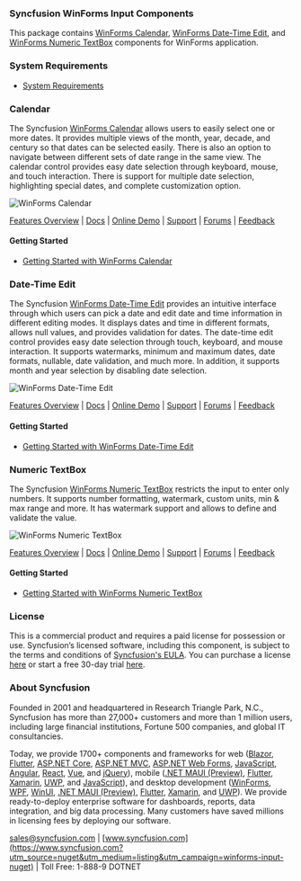 ### Syncfusion WinForms Input Components
This package contains [WinForms Calendar](https://www.syncfusion.com/winforms-ui-controls/calendar?utm_source=nuget&utm_medium=listing&utm_campaign=winforms-input-nuget), [WinForms Date-Time Edit](https://www.syncfusion.com/winforms-ui-controls/datetimepicker?utm_source=nuget&utm_medium=listing&utm_campaign=winforms-input-nuget), and [WinForms Numeric TextBox](https://www.syncfusion.com/winforms-ui-controls/numeric-textbox?utm_source=nuget&utm_medium=listing&utm_campaign=winforms-input-nuget) components for WinForms application.

### System Requirements

* [System Requirements](https://help.syncfusion.com/windowsforms/installation/system-requirements?utm_source=nuget&utm_medium=listing&utm_campaign=winforms-input-nuget)

### Calendar

The Syncfusion [WinForms Calendar](https://www.syncfusion.com/winforms-ui-controls/calendar?utm_source=nuget&utm_medium=listing&utm_campaign=winforms-input-nuget) allows users to easily select one or more dates. It provides multiple views of the month, year, decade, and century so that dates can be selected easily. There is also an option to navigate between different sets of date range in the same view. The calendar control provides easy date selection through keyboard, mouse, and touch interaction. There is support for multiple date selection, highlighting special dates, and complete customization option.

![WinForms Calendar](https://cdn.syncfusion.com/nuget-readme/winforms/winforms-calendar.png)

[Features Overview](https://www.syncfusion.com/winforms-ui-controls/calendar?utm_source=nuget&utm_medium=listing&utm_campaign=winforms-input-nuget) | [Docs](https://help.syncfusion.com/windowsforms/calendar/getting-started?utm_source=nuget&utm_medium=listing&utm_campaign=winforms-input-nuget) | [Online Demo](https://github.com/syncfusion/winforms-demos?utm_source=nuget&utm_medium=listing&utm_campaign=winforms-input-nuget) | [Support](https://www.syncfusion.com/support/directtrac/incidents/newincident?utm_source=nuget&utm_medium=listing&utm_campaign=winforms-input-nuget) | [Forums](https://www.syncfusion.com/forums/windowsforms?utm_source=nuget&utm_medium=listing&utm_campaign=winforms-input-nuget) | [Feedback](https://www.syncfusion.com/feedback/winforms?utm_source=nuget&utm_medium=listing&utm_campaign=winforms-input-nuget)

#### Getting Started

* [Getting Started with WinForms Calendar](https://help.syncfusion.com/windowsforms/calendar/getting-started?utm_source=nuget&utm_medium=listing&utm_campaign=winforms-input-nuget)

### Date-Time Edit

The Syncfusion [WinForms Date-Time Edit](https://www.syncfusion.com/winforms-ui-controls/datetimepicker?utm_source=nuget&utm_medium=listing&utm_campaign=winforms-input-nuget) provides an intuitive interface through which users can pick a date and edit date and time information in different editing modes. It displays dates and time in different formats, allows null values, and provides validation for dates. The date-time edit control provides easy date selection through touch, keyboard, and mouse interaction. It supports watermarks, minimum and maximum dates, date formats, nullable, date validation, and much more. In addition, it supports month and year selection by disabling date selection.

![WinForms Date-Time Edit](https://cdn.syncfusion.com/nuget-readme/winforms/winforms-datetimeedit.png)

[Features Overview](https://www.syncfusion.com/winforms-ui-controls/datetimepicker?utm_source=nuget&utm_medium=listing&utm_campaign=winforms-input-nuget) | [Docs](https://help.syncfusion.com/windowsforms/datetimepicker/getting-started?utm_source=nuget&utm_medium=listing&utm_campaign=winforms-input-nuget) | [Online Demo](https://github.com/syncfusion/winforms-demos?utm_source=nuget&utm_medium=listing&utm_campaign=winforms-input-nuget) | [Support](https://www.syncfusion.com/support/directtrac/incidents/newincident?utm_source=nuget&utm_medium=listing&utm_campaign=winforms-input-nuget) | [Forums](https://www.syncfusion.com/forums/windowsforms?utm_source=nuget&utm_medium=listing&utm_campaign=winforms-input-nuget) | [Feedback](https://www.syncfusion.com/feedback/winforms?utm_source=nuget&utm_medium=listing&utm_campaign=winforms-input-nuget)

#### Getting Started

* [Getting Started with WinForms Date-Time Edit](https://help.syncfusion.com/windowsforms/datetimepicker/getting-started?utm_source=nuget&utm_medium=listing&utm_campaign=winforms-input-nuget)

### Numeric TextBox

The Syncfusion [WinForms Numeric TextBox](https://www.syncfusion.com/winforms-ui-controls/numeric-textbox?utm_source=nuget&utm_medium=listing&utm_campaign=winforms-input-nuget) restricts the input to enter only numbers. It supports number formatting, watermark, custom units, min & max range and more. It has watermark support and allows to define and validate the value.

![WinForms Numeric TextBox](https://cdn.syncfusion.com/nuget-readme/winforms/winforms-numerictextbox.png)

[Features Overview](https://www.syncfusion.com/winforms-ui-controls/numeric-textbox?utm_source=nuget&utm_medium=listing&utm_campaign=winforms-input-nuget) | [Docs](https://help.syncfusion.com/windowsforms/numeric-textbox/gettingstarted?utm_source=nuget&utm_medium=listing&utm_campaign=winforms-input-nuget) | [Online Demo](https://github.com/syncfusion/winforms-demos?utm_source=nuget&utm_medium=listing&utm_campaign=winforms-input-nuget) | [Support](https://www.syncfusion.com/support/directtrac/incidents/newincident?utm_source=nuget&utm_medium=listing&utm_campaign=winforms-input-nuget) | [Forums](https://www.syncfusion.com/forums/windowsforms?utm_source=nuget&utm_medium=listing&utm_campaign=winforms-input-nuget) | [Feedback](https://www.syncfusion.com/feedback/winforms?utm_source=nuget&utm_medium=listing&utm_campaign=winforms-input-nuget)

#### Getting Started

* [Getting Started with WinForms Numeric TextBox](https://help.syncfusion.com/windowsforms/numeric-textbox/gettingstarted?utm_source=nuget&utm_medium=listing&utm_campaign=winforms-input-nuget)

### License

This is a commercial product and requires a paid license for possession or use. Syncfusion’s licensed software, including this component, is subject to the terms and conditions of [Syncfusion's EULA](https://www.syncfusion.com/eula/es/?utm_source=nuget&utm_medium=listing&utm_campaign=winforms-input-nuget). You can purchase a license [here](https://www.syncfusion.com/sales/products?utm_source=nuget&utm_medium=listing&utm_campaign=winforms-input-nuget) or start a free 30-day trial [here](https://www.syncfusion.com/account/manage-trials/start-trials?utm_source=nuget&utm_medium=listing&utm_campaign=winforms-input-nuget).

### About Syncfusion

Founded in 2001 and headquartered in Research Triangle Park, N.C., Syncfusion has more than 27,000+ customers and more than 1 million users, including large financial institutions, Fortune 500 companies, and global IT consultancies.
 
Today, we provide 1700+ components and frameworks for web ([Blazor](https://www.syncfusion.com/blazor-components?utm_source=nuget&utm_medium=listing&utm_campaign=winforms-input-nuget), [Flutter](https://www.syncfusion.com/flutter-widgets?utm_source=nuget&utm_medium=listing&utm_campaign=winforms-input-nuget), [ASP.NET Core](https://www.syncfusion.com/aspnet-input-ui-controls?utm_source=nuget&utm_medium=listing&utm_campaign=winforms-input-nuget), [ASP.NET MVC](https://www.syncfusion.com/aspnet-mvc-ui-controls?utm_source=nuget&utm_medium=listing&utm_campaign=winforms-input-nuget), [ASP.NET Web Forms](https://www.syncfusion.com/jquery/aspnet-webforms-ui-controls?utm_source=nuget&utm_medium=listing&utm_campaign=winforms-input-nuget), [JavaScript](https://www.syncfusion.com/javascript-ui-controls?utm_source=nuget&utm_medium=listing&utm_campaign=winforms-input-nuget), [Angular](https://www.syncfusion.com/angular-ui-components?utm_source=nuget&utm_medium=listing&utm_campaign=winforms-input-nuget), [React](https://www.syncfusion.com/react-ui-components?utm_source=nuget&utm_medium=listing&utm_campaign=winforms-input-nuget), [Vue](https://www.syncfusion.com/vue-ui-components?utm_source=nuget&utm_medium=listing&utm_campaign=winforms-input-nuget), and [jQuery](https://www.syncfusion.com/jquery-ui-widgets?utm_source=nuget&utm_medium=listing&utm_campaign=winforms-input-nuget)), mobile ([.NET MAUI (Preview)](https://www.syncfusion.com/maui-controls?utm_source=nuget&utm_medium=listing&utm_campaign=winforms-input-nuget), [Flutter](https://www.syncfusion.com/flutter-widgets?utm_source=nuget&utm_medium=listing&utm_campaign=winforms-input-nuget), [Xamarin](https://www.syncfusion.com/xamarin-ui-controls?utm_source=nuget&utm_medium=listing&utm_campaign=winforms-input-nuget), [UWP](https://www.syncfusion.com/uwp-ui-controls?utm_source=nuget&utm_medium=listing&utm_campaign=winforms-input-nuget), and [JavaScript](https://www.syncfusion.com/javascript-ui-controls?utm_source=nuget&utm_medium=listing&utm_campaign=winforms-input-nuget)), and desktop development ([WinForms](https://www.syncfusion.com/winforms-ui-controls?utm_source=nuget&utm_medium=listing&utm_campaign=winforms-input-nuget), [WPF](https://www.syncfusion.com/wpf-controls?utm_source=nuget&utm_medium=listing&utm_campaign=winforms-input-nuget), [WinUI](https://www.syncfusion.com/winui-controls?utm_source=nuget&utm_medium=listing&utm_campaign=winforms-input-nuget), [.NET MAUI (Preview)](https://www.syncfusion.com/maui-controls?utm_source=nuget&utm_medium=listing&utm_campaign=winforms-input-nuget), [Flutter](https://www.syncfusion.com/flutter-widgets?utm_source=nuget&utm_medium=listing&utm_campaign=winforms-input-nuget), [Xamarin](https://www.syncfusion.com/xamarin-ui-controls?utm_source=nuget&utm_medium=listing&utm_campaign=winforms-input-nuget), and [UWP](https://www.syncfusion.com/uwp-ui-controls?utm_source=nuget&utm_medium=listing&utm_campaign=winforms-input-nuget)). We provide ready-to-deploy enterprise software for dashboards, reports, data integration, and big data processing. Many customers have saved millions in licensing fees by deploying our software.

[sales@syncfusion.com](mailto:sales@syncfusion.com?Subject=Syncfusion%20WinForms%20Input-%20NuGet) | [www.syncfusion.com](https://www.syncfusion.com?utm_source=nuget&utm_medium=listing&utm_campaign=winforms-input-nuget) | Toll Free: 1-888-9 DOTNET


